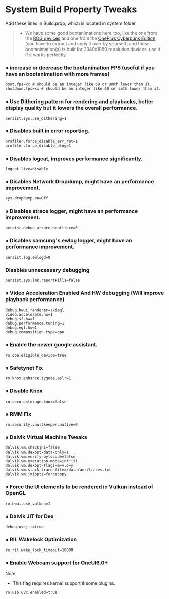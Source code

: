 # System Build Property Tweaks
Add these lines in Build.prop, which is located in system folder.

> - We have some good bootanimations here too, like the one from the <a href="https://github.com/forsaken-heart24/FLOSSIS/blob/main/tweak_configs/ROG_bootanimation.tar.gz">ROG devices</a> and one from the <a href="https://github.com/forsaken-heart24/FLOSSIS/blob/main/tweak_configs/Cyberpunk.tar.gz">OnePlus Cyberpunk Edition</a> (you have to extract and copy it over by yourself) and those bootanimation(s) is built for 2340x1080 resolution devices, use it if it works perfectly.

### ⁍ increase or decrease the bootanimation FPS (useful if you have an bootanimation with more frames)
```
boot.fps=xx # should be an integer like 60 or smth lower than it.
shutdown.fps=xx # should be an integer like 60 or smth lower than it.
```

### ⁍ Use Dithering pattern for rendering and playbacks, better display quality but it lowers the overall performance.
```
persist.sys.use_dithering=1
```

### ⁍ Disables built in error reporting.
```
profiler.force_disable_err_rpt=1
profiler.force_disable_ulog=1
```

### ⁍ Disables logcat, improves performance significantly.
```
logcat.live=disable
```

### ⁍ Disables Network Dropdump, might have an performance improvement.
```
sys.dropdump.on=Off
```

### ⁍ Disables atrace logger, might have an performance improvement.
```
persist.debug.atrace.boottrace=0
```

### ⁍ Disables samsung's ewlog logger, might have an performance improvement.
```
persist.log.ewlogd=0
```

### Disables unnecessary debugging
```
persist.sys.lmk.reportkills=false
```

### ⁍ Video Acceleration Enabled And HW debugging (Will improve playback performance)
```
debug.hwui.renderer=skiagl
video.accelerate.hw=1
debug.sf.hw=1
debug.performance.tuning=1
debug.egl.hw=1
debug.composition.type=gpu
```

### ⁍ Enable the newer google assistant.
```
ro.opa.eligible_device=true
```

### ⁍ Safetynet Fix
```
ro.knox.enhance.zygote.aslr=1
```

### ⁍ Disable Knox
```
ro.securestorage.knox=false
```

### ⁍ RMM Fix
```
ro.security.vaultkeeper.native=0
```

### ⁍ Dalvik Virtual Machine Tweaks
```
dalvik.vm.checkjni=false
dalvik.vm.dexopt-data-only=1
dalvik.vm.verify-bytecode=false
dalvik.vm.execution-mode=int:jit
dalvik.vm.dexopt-flags=m=v,o=y
dalvik.vm.stack-trace-file=/data/anr/traces.txt
dalvik.vm.jmiopts=forcecopy
```

### ⁍ Force the UI elements to be rendered in Vulkun instead of OpenGL
```
ro.hwui.use_vulkan=1
```

### ⁍ Dalvik JIT for Dex
```
debug.usejit=true
```

### ⁍ RIL Wakelock Optimization
```
ro.ril.wake_lock_timeout=10000
```

### ⁍ Enable Webcam support for OneUI6.0+
> [!NOTE]  
> - This flag requires kernel support & some plugins.
```
ro.usb.uvc.enabled=true
```